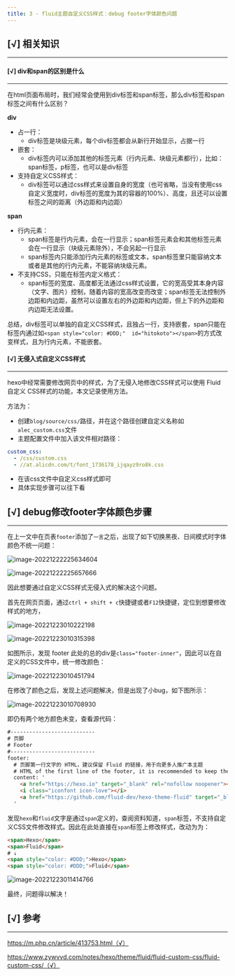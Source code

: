 ```yaml
---
title: 3 - fluid主题自定义CSS样式：debug footer字体颜色问题
---
```


## [√] 相关知识

---

#### [√] div和span的区别是什么

---

在html页面布局时，我们经常会使用到div标签和span标签，那么div标签和span标签之间有什么区别？



**div**

- 占一行：
    - div标签是块级元素，每个div标签都会从新行开始显示，占据一行
- 嵌套：
    - div标签内可以添加其他的标签元素（行内元素、块级元素都行），比如：span标签，p标签，也可以是div标签
- 支持自定义CSS样式：
    - div标签可以通过css样式来设置自身的宽度（也可省略，当没有使用css自定义宽度时，div标签的宽度为其的容器的100%）、高度，且还可以设置标签之间的距离（外边距和内边距）



**span**

- 行内元素：
    - span标签是行内元素，会在一行显示；span标签元素会和其他标签元素会在一行显示（块级元素除外），不会另起一行显示
    - span标签内只能添加行内元素的标签或文本，span标签里只能容纳文本或者是其他的行内元素，不能容纳块级元素。
- 不支持CSS，只能在标签内定义格式：
    - span标签的宽度、高度都无法通过css样式设置，它的宽高受其本身内容（文字、图片）控制，随着内容的宽高改变而改变；span标签无法控制外边距和内边距，虽然可以设置左右的外边距和内边距，但上下的外边距和内边距无法设置。



总结，div标签可以单独的自定义CSS样式，且独占一行，支持嵌套，span只能在标签内通过如`<span style="color: #DDD;"  id="hitokoto"></span>`的方式改变样式，且为行内元素，不能嵌套。





#### [√] 无侵入式自定义CSS样式

---

hexo中经常需要修改网页中的样式，为了无侵入地修改CSS样式可以使用 Fluid 自定义 CSS样式的功能，本文记录使用方法。



方法为：

- 创建`blog/source/css/`路径，并在这个路径创建自定义名称如`alec_custom.css`文件
- 主题配置文件中加入该文件相对路径：

```yaml
custom_css:
  - /css/custom.css
  - //at.alicdn.com/t/font_1736178_ijqayz9ro8k.css
```

- 在该css文件中自定义css样式即可
- 具体实现步骤可以往下看





## [√] debug修改footer字体颜色步骤

---

在上一文中在页表`footer`添加了`一言`之后，出现了如下切换黑夜、日间模式时字体颜色不统一问题：

![image-20221222225634604](https://cdn.jsdelivr.net/gh/Alec-97/alec-s-images-cloud/img/202212230137471.png)

![image-20221222225657666](https://cdn.jsdelivr.net/gh/Alec-97/alec-s-images-cloud/img/202212230137472.png)

因此想要通过自定义CSS样式无侵入式的解决这个问题。

首先在网页页面，通过`ctrl + shift + c`快捷键或者`F12`快捷键，定位到想要修改样式的地方，

![image-20221223010222198](https://cdn.jsdelivr.net/gh/Alec-97/alec-s-images-cloud/img/202212230137473.png)

![image-20221223010315398](https://cdn.jsdelivr.net/gh/Alec-97/alec-s-images-cloud/img/202212230137474.png)

如图所示，发现 footer 此处的总的div是`class="footer-inner"`，因此可以在自定义的CSS文件中，统一修改颜色：

![image-20221223010451794](https://cdn.jsdelivr.net/gh/Alec-97/alec-s-images-cloud/img/202212230137475.png)

在修改了颜色之后，发现上述问题解决，但是出现了小bug，如下图所示：

![image-20221223010708930](https://cdn.jsdelivr.net/gh/Alec-97/alec-s-images-cloud/img/202212230107284.png)

即仍有两个地方颜色未变，查看源代码：

```html
#---------------------------
# 页脚
# Footer
#---------------------------
footer:
  # 页脚第一行文字的 HTML，建议保留 Fluid 的链接，用于向更多人推广本主题
  # HTML of the first line of the footer, it is recommended to keep the Fluid link to promote this theme to more people
  content: '
    <a href="https://hexo.io" target="_blank" rel="nofollow noopener"><span>Hexo</span></a>
    <i class="iconfont icon-love"></i>
    <a href="https://github.com/fluid-dev/hexo-theme-fluid" target="_blank" rel="nofollow noopener"><span>Fluid</span></a>
  '
```

发现`hexo`和`fluid`文字是通过`span`定义的，查阅资料知道，`span`标签，不支持自定义CSS文件修改样式。因此在此处直接在`span`标签上修改样式，改动为为：

```html
<span>Hexo</span>
<span>Fluid</span>
# ↓
<span style="color: #DDD;">Hexo</span>
<span style="color: #DDD;">Fluid</span>
```

![image-20221223011414766](https://cdn.jsdelivr.net/gh/Alec-97/alec-s-images-cloud/img/202212230137476.png)



最终，问题得以解决！





## [√] 参考

---

https://m.php.cn/article/413753.html（√）

https://www.zywvvd.com/notes/hexo/theme/fluid/fluid-custom-css/fluid-custom-css/（√）